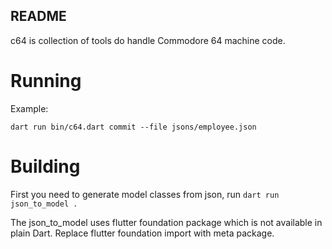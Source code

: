 README
------

c64 is collection of tools do handle Commodore 64 machine code.


# Running

Example:

    dart run bin/c64.dart commit --file jsons/employee.json

# Building

First you need to generate model classes from json, run
`dart run json_to_model .`

The json_to_model uses flutter foundation package which is not available in plain Dart.
Replace flutter foundation import with meta package. 
